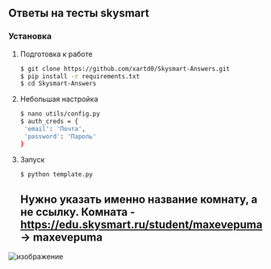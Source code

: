 ## Ответы на тесты skysmart

### Установка

1. Подготовка к работе

   ```bash
   $ git clone https://github.com/xartd0/Skysmart-Answers.git
   $ pip install -r requirements.txt
   $ cd Skysmart-Answers
   ```

2. Небольшая настройка

   ```bash
   $ nano utils/config.py
   $ auth_creds = {
    'email': 'Почта',
    'password': 'Пароль'
   }
   ```
   
3. Запуск

   ```bash
   $ python template.py
   ```
   ## Нужно указать именно название комнату, а не ссылку. Комната - https://edu.skysmart.ru/student/maxevepuma -> maxevepuma




![изображение](https://user-images.githubusercontent.com/43171120/208267920-fe6022cb-66a4-4824-b44b-d3622320f742.png)
